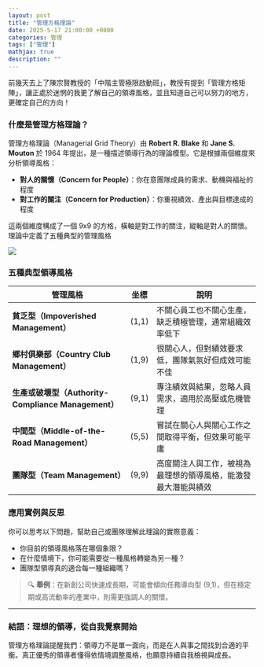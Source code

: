 ```yaml
---
layout: post
title: "管理方格理論"
date: 2025-5-17 21:00:00 +0800
categories: 管理
tags: ["管理"]
mathjax: true
description: ""
---
```


前幾天去上了陳宗賢教授的「中階主管極限啟動班」，教授有提到「管理方格矩陣」，讓正處於迷惘的我更了解自己的領導風格，並且知道自己可以努力的地方，更確定自己的方向！

### 什麼是管理方格理論？

管理方格理論（Managerial Grid Theory）由 **Robert R. Blake** 和 **Jane S. Mouton** 於 1964 年提出，是一種描述領導行為的理論模型。它是根據兩個維度來分析領導風格：

- **對人的關懷（Concern for People）**：你在意團隊成員的需求、動機與福祉的程度
- **對工作的關注（Concern for Production）**：你重視績效、產出與目標達成的程度

這兩個維度構成了一個 9x9 的方格，橫軸是對工作的關注，縱軸是對人的關懷。理論中定義了五種典型的管理風格

![](/assets/img/posts/managerial_grid.png)

### 五種典型領導風格

| 管理風格 | 坐標 | 說明 |
|----------|------|------|
| **貧乏型（Impoverished Management）** | (1,1) | 不關心員工也不關心生產，缺乏積極管理，通常組織效率低下 |
| **鄉村俱樂部（Country Club Management）** | (1,9) | 很關心人，但對績效要求低，團隊氣氛好但成效可能不佳 |
| **生產或破壞型（Authority-Compliance Management）** | (9,1) | 專注績效與結果，忽略人員需求，適用於高壓或危機管理 |
| **中間型（Middle-of-the-Road Management）** | (5,5) | 嘗試在關心人與關心工作之間取得平衡，但效果可能平庸 |
| **團隊型（Team Management）** | (9,9) | 高度關注人與工作，被視為最理想的領導風格，能激發最大潛能與績效 |

### 應用實例與反思

你可以思考以下問題，幫助自己或團隊理解此理論的實際意義：

- 你目前的領導風格落在哪個象限？
- 在什麼情境下，你可能需要從一種風格轉變為另一種？
- 團隊型領導真的適合每一種組織嗎？

> 🔍 **舉例**：在新創公司快速成長期，可能會傾向任務導向型 (9,1)，但在穩定期或高流動率的產業中，則需更強調人的關懷。

---

### 結語：理想的領導，從自我覺察開始

管理方格理論提醒我們：領導力不是單一面向，而是在人與事之間找到合適的平衡。真正優秀的領導者懂得依情境調整風格，也願意持續自我檢視與成長。
